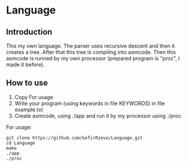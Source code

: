 # Language

## Introduction

This my own language. The parser uses recursive descent and then it creates a tree. After that this tree is compiling into asmcode. Then this asmcode is runned by my own processor (prepared program is "proc", I made it before).

## How to use
1) Copy For usage
2) Write your program (using keywords in file KEYWORDS) in file example.txt
3) Create asmcode, using ./app and run it by my processor using ./proc 

For usage:

```
git clone https://github.com/kefirRzevo/Language.git
cd Language
make
./app
./proc
```
